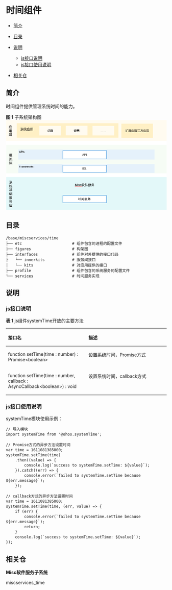 # 时间组件<a name="ZH-CN_TOPIC_0000001115554184"></a>

-   [简介](#section11660541593)
-   [目录](#section161941989596)
-   [说明](#section38521239153117)
    -   [js接口说明](#section11908203714422)
    -   [js接口使用说明](#section9938411124317)

-   [相关仓](#section1371113476307)

## 简介<a name="section11660541593"></a>

时间组件提供管理系统时间的能力。

**图 1**  子系统架构图<a name="fig143011012341"></a>  
![](figures/subsystem_architecture_zh.png "子系统架构图")

## 目录<a name="section161941989596"></a>

```
/base/miscservices/time
├── etc                      # 组件包含的进程的配置文件
├── figures                  # 构架图
├── interfaces               # 组件对外提供的接口代码
├   └── innerkits            # 服务间接口
│   └── kits                 # 对应用提供的接口
├── profile                  # 组件包含的系统服务的配置文件
└── services                 # 时间服务实现
```

## 说明<a name="section38521239153117"></a>

### js接口说明<a name="section11908203714422"></a>

**表 1**  js组件systemTime开放的主要方法

<a name="table033515471012"></a>
<table><thead align="left"><tr id="row143351854201012"><th class="cellrowborder" valign="top" width="50%" id="mcps1.2.3.1.1"><p id="p103351154121010"><a name="p103351154121010"></a><a name="p103351154121010"></a>接口名</p>
</th>
<th class="cellrowborder" valign="top" width="50%" id="mcps1.2.3.1.2"><p id="p1033585416105"><a name="p1033585416105"></a><a name="p1033585416105"></a>描述</p>
</th>
</tr>
</thead>
<tbody><tr id="row204321219393"><td class="cellrowborder" valign="top" width="50%" headers="mcps1.2.3.1.1 "><p id="p1893413268144"><a name="p1893413268144"></a><a name="p1893413268144"></a>function setTime(time : number) : Promise&lt;boolean&gt;</p>
</td>
<td class="cellrowborder" valign="top" width="50%" headers="mcps1.2.3.1.2 "><p id="p18761104812149"><a name="p18761104812149"></a><a name="p18761104812149"></a>设置系统时间，Promise方式</p>
</td>
</tr>
<tr id="row13335054111018"><td class="cellrowborder" valign="top" width="50%" headers="mcps1.2.3.1.1 "><p id="p12832214151418"><a name="p12832214151418"></a><a name="p12832214151418"></a>function setTime(time : number, callback : AsyncCallback&lt;boolean&gt;) : void</p>
</td>
<td class="cellrowborder" valign="top" width="50%" headers="mcps1.2.3.1.2 "><p id="p3335145451011"><a name="p3335145451011"></a><a name="p3335145451011"></a>设置系统时间，callback方式</p>
</td>
</tr>
</tbody>
</table>

### js接口使用说明<a name="section9938411124317"></a>

systemTime模块使用示例：

```
// 导入模块
import systemTime from '@ohos.systemTime';

// Promise方式的异步方法设置时间
var time = 1611081385000;
systemTime.setTime(time)
    .then((value) => {
        console.log(`success to systemTime.setTime: ${value}`);
    }).catch((err) => {
        console.error(`failed to systemTime.setTime because ${err.message}`);
    });

// callback方式的异步方法设置时间
var time = 1611081385000;
systemTime.setTime(time, (err, value) => {
    if (err) {
        console.error(`failed to systemTime.setTime because ${err.message}`);
        return;
    }
    console.log(`success to systemTime.setTime: ${value}`);
});
```

## 相关仓<a name="section1371113476307"></a>

**Misc软件服务子系统**

miscservices\_time

